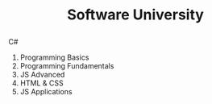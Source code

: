 # <p align="center"> Software University <p>
  C#
01. Programming Basics
02. Programming Fundamentals
03. JS Advanced
04. HTML & CSS
05. JS Applications
